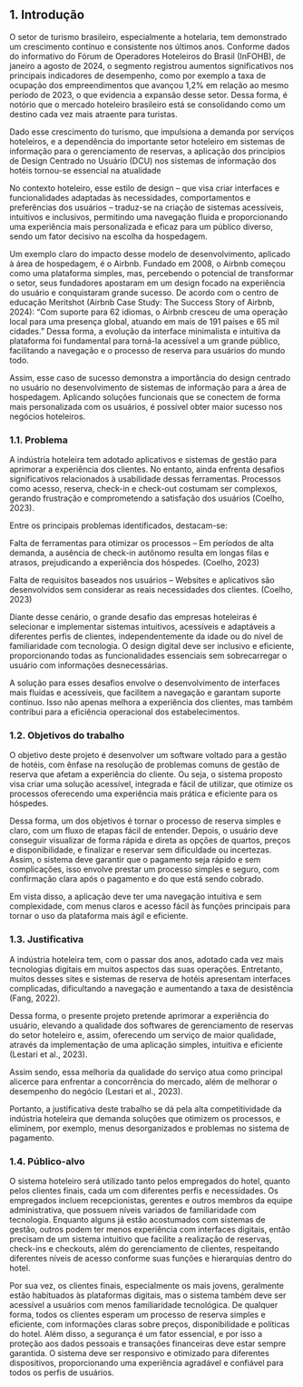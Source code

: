 ## 1. Introdução 

O setor de turismo brasileiro, especialmente a hotelaria, tem demonstrado um crescimento contínuo e consistente nos últimos anos. Conforme dados do informativo do Fórum de Operadores Hoteleiros do Brasil (InFOHB), de janeiro a agosto de 2024, o segmento registrou aumentos significativos nos principais indicadores de desempenho, como por exemplo a taxa de ocupação dos empreendimentos que avançou 1,2% em relação ao mesmo período de 2023, o que evidencia a expansão desse setor. Dessa forma, é notório que o mercado hoteleiro brasileiro está se consolidando como um destino cada vez mais atraente para turistas.  

Dado esse crescimento do turismo, que impulsiona a demanda por serviços hoteleiros, e a dependência do importante setor hoteleiro em sistemas de informação para o gerenciamento de reservas, a aplicação dos princípios de Design Centrado no Usuário (DCU) nos sistemas de informação dos hotéis tornou-se essencial na atualidade 

No contexto hoteleiro, esse estilo de design – que visa criar interfaces e funcionalidades adaptadas às necessidades, comportamentos e preferências dos usuários – traduz-se na criação de sistemas acessíveis, intuitivos e inclusivos, permitindo uma navegação fluida e proporcionando uma experiência mais personalizada e eficaz para um público diverso, sendo um fator decisivo na escolha da hospedagem. 

Um exemplo claro do impacto desse modelo de desenvolvimento, aplicado à área de hospedagem, é o Airbnb. Fundado em 2008, o Airbnb começou como uma plataforma simples, mas, percebendo o potencial de transformar o setor, seus fundadores apostaram em um design focado na experiência do usuário e conquistaram grande sucesso. De acordo com o centro de educação Meritshot (Airbnb Case Study: The Success Story of Airbnb, 2024): “Com suporte para 62 idiomas, o Airbnb cresceu de uma operação local para uma presença global, atuando em mais de 191 países e 65 mil cidades.” Dessa forma, a evolução da interface minimalista e intuitiva da plataforma foi fundamental para torná-la acessível a um grande público, facilitando a navegação e o processo de reserva para usuários do mundo todo. 

Assim, esse caso de sucesso demonstra a importância do design centrado no usuário no desenvolvimento de sistemas de informação para a área de hospedagem. Aplicando soluções funcionais que se conectem de forma mais personalizada com os usuários, é possível obter maior sucesso nos negócios hoteleiros. 

 
### 1.1. Problema 

A indústria hoteleira tem adotado aplicativos e sistemas de gestão para aprimorar a experiência dos clientes. No entanto, ainda enfrenta desafios significativos relacionados à usabilidade dessas ferramentas. Processos como acesso, reserva, check-in e check-out costumam ser complexos, gerando frustração e comprometendo a satisfação dos usuários (Coelho, 2023). 

Entre os principais problemas identificados, destacam-se: 

Falta de ferramentas para otimizar os processos – Em períodos de alta demanda, a ausência de check-in autônomo resulta em longas filas e atrasos, prejudicando a experiência dos hóspedes. (Coelho, 2023) 

Falta de requisitos baseados nos usuários – Websites e aplicativos são desenvolvidos sem considerar as reais necessidades dos clientes. (Coelho, 2023) 

Diante desse cenário, o grande desafio das empresas hoteleiras é selecionar e implementar sistemas intuitivos, acessíveis e adaptáveis a diferentes perfis de clientes, independentemente da idade ou do nível de familiaridade com tecnologia. O design digital deve ser inclusivo e eficiente, proporcionando todas as funcionalidades essenciais sem sobrecarregar o usuário com informações desnecessárias. 

A solução para esses desafios envolve o desenvolvimento de interfaces mais fluidas e acessíveis, que facilitem a navegação e garantam suporte contínuo. Isso não apenas melhora a experiência dos clientes, mas também contribui para a eficiência operacional dos estabelecimentos. 

 

### 1.2. Objetivos do trabalho 

O objetivo deste projeto é desenvolver um software voltado para a gestão de hotéis, com ênfase na resolução de problemas comuns de gestão de reserva que afetam a experiência do cliente. Ou seja, o sistema proposto visa criar uma solução acessível, integrada e fácil de utilizar, que otimize os processos oferecendo uma experiência mais prática e eficiente para os hóspedes.  

Dessa forma, um dos objetivos é tornar o processo de reserva simples e claro, com um fluxo de etapas fácil de entender. Depois, o usuário deve conseguir visualizar de forma rápida e direta as opções de quartos, preços e disponibilidade, e finalizar e reservar sem dificuldade ou incertezas. Assim, o sistema deve garantir que o pagamento seja rápido e sem complicações, isso envolve prestar um processo simples e seguro, com confirmação clara após o pagamento e do que está sendo cobrado. 

Em vista disso, a aplicação deve ter uma navegação intuitiva e sem complexidade, com menus claros e acesso fácil às funções principais para tornar o uso da plataforma mais ágil e eficiente. 

 
### 1.3. Justificativa 

A indústria hoteleira tem, com o passar dos anos, adotado cada vez mais tecnologias digitais em muitos aspectos das suas operações. Entretanto, muitos desses sites e sistemas de reserva de hotéis apresentam interfaces complicadas, dificultando a navegação e aumentando a taxa de desistência (Fang, 2022). 

Dessa forma, o presente projeto pretende aprimorar a experiência do usuário, elevando a qualidade dos softwares de gerenciamento de reservas do setor hoteleiro e, assim, oferecendo um serviço de maior qualidade, através da implementação de uma aplicação simples, intuitiva e eficiente (Lestari et al., 2023). 

Assim sendo, essa melhoria da qualidade do serviço atua como principal alicerce para enfrentar a concorrência do mercado, além de melhorar o desempenho do negócio (Lestari et al., 2023). 

Portanto, a justificativa deste trabalho se dá pela alta competitividade da indústria hoteleira que demanda soluções que otimizem os processos, e eliminem, por exemplo, menus desorganizados e problemas no sistema de pagamento. 


### 1.4. Público-alvo 

O sistema hoteleiro será utilizado tanto pelos empregados do hotel, quanto pelos clientes finais, cada um com diferentes perfis e necessidades. Os empregados incluem recepcionistas, gerentes e outros membros da equipe administrativa, que possuem níveis variados de familiaridade com tecnologia. Enquanto alguns já estão acostumados com sistemas de gestão, outros podem ter menos experiência com interfaces digitais, então precisam de um sistema intuitivo que facilite a realização de reservas, check-ins e checkouts, além do gerenciamento de clientes, respeitando diferentes níveis de acesso conforme suas funções e hierarquias dentro do hotel. 

Por sua vez, os clientes finais, especialmente os mais jovens, geralmente estão habituados às plataformas digitais, mas o sistema também deve ser acessível a usuários com menos familiaridade tecnológica. De qualquer forma, todos os clientes esperam um processo de reserva simples e eficiente, com informações claras sobre preços, disponibilidade e políticas do hotel. Além disso, a segurança é um fator essencial, e por isso a proteção aos dados pessoais e transações financeiras deve estar sempre garantida. O sistema deve ser responsivo e otimizado para diferentes dispositivos, proporcionando uma experiência agradável e confiável para todos os perfis de usuários. 
